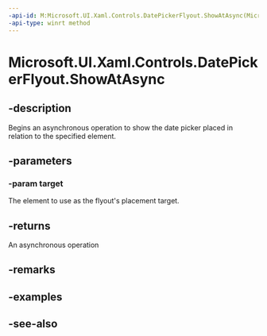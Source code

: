 ```yaml
---
-api-id: M:Microsoft.UI.Xaml.Controls.DatePickerFlyout.ShowAtAsync(Microsoft.UI.Xaml.FrameworkElement)
-api-type: winrt method
---
```


<!-- Method syntax
public Windows.Foundation.IAsyncOperation<Windows.Foundation.IReference<Windows.Foundation.DateTime>> ShowAtAsync(Windows.UI.Xaml.FrameworkElement target)
-->

# Microsoft.UI.Xaml.Controls.DatePickerFlyout.ShowAtAsync

## -description
Begins an asynchronous operation to show the date picker placed in relation to the specified element.

## -parameters
### -param target
The element to use as the flyout's placement target.

## -returns
An asynchronous operation

## -remarks

## -examples

## -see-also
